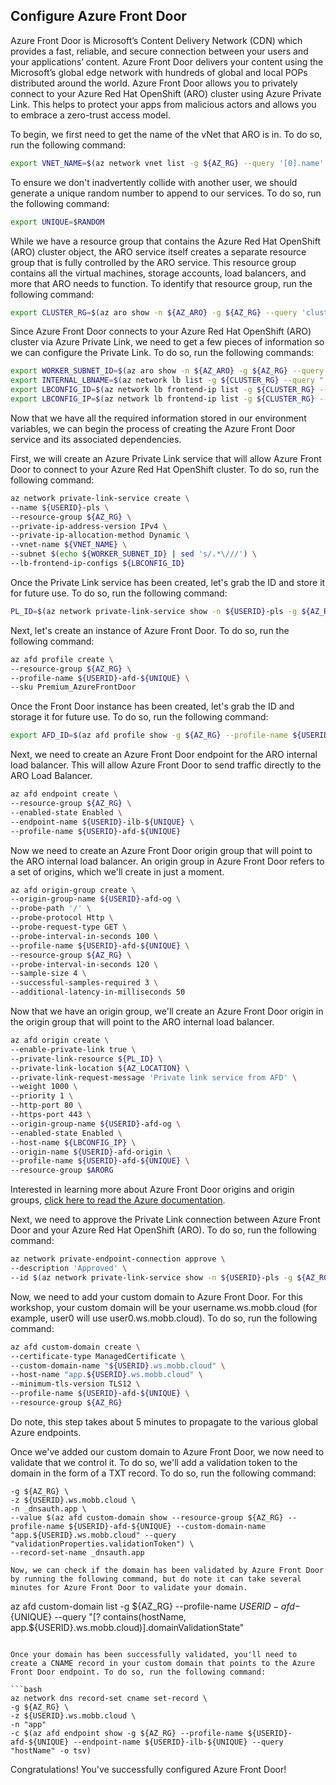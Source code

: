 ## Configure Azure Front Door

Azure Front Door is Microsoft’s Content Delivery Network (CDN) which provides a fast, reliable, and secure connection between your users and your applications’ content. Azure Front Door delivers your content using the Microsoft’s global edge network with hundreds of global and local POPs distributed around the world. Azure Front Door allows you to privately connect to your Azure Red Hat OpenShift (ARO) cluster using Azure Private Link. This helps to protect your apps from malicious actors and allows you to embrace a zero-trust access model.

To begin, we first need to get the name of the vNet that ARO is in. To do so, run the following command:

```bash
export VNET_NAME=$(az network vnet list -g ${AZ_RG} --query '[0].name' -o tsv)
```

To ensure we don't inadvertently collide with another user, we should generate a unique random number to append to our services. To do so, run the following command:

```bash
export UNIQUE=$RANDOM
```

While we have a resource group that contains the Azure Red Hat OpenShift (ARO) cluster object, the ARO service itself creates a separate resource group that is fully controlled by the ARO service. This resource group contains all the virtual machines, storage accounts, load balancers, and more that ARO needs to function. To identify that resource group, run the following command:

```bash
export CLUSTER_RG=$(az aro show -n ${AZ_ARO} -g ${AZ_RG} --query 'clusterProfile.resourceGroupId' -o tsv | cut -d/ -f5)
```

Since Azure Front Door connects to your Azure Red Hat OpenShift (ARO) cluster via Azure Private Link, we need to get a few pieces of information so we can configure the Private Link. To do so, run the following commands:

```bash
export WORKER_SUBNET_ID=$(az aro show -n ${AZ_ARO} -g ${AZ_RG} --query 'workerProfiles[0].subnetId' -o tsv)
export INTERNAL_LBNAME=$(az network lb list -g ${CLUSTER_RG} --query "[? contains(name, 'internal')].name" -o tsv)
export LBCONFIG_ID=$(az network lb frontend-ip list -g ${CLUSTER_RG} --lb-name ${INTERNAL_LBNAME} --query "[? contains(subnet.id,'${WORKER_SUBNET_ID}')].id" -o tsv)
export LBCONFIG_IP=$(az network lb frontend-ip list -g ${CLUSTER_RG} --lb-name ${INTERNAL_LBNAME} --query "[? contains(subnet.id,'${WORKER_SUBNET_ID}')].privateIpAddress" -o tsv)
```

Now that we have all the required information stored in our environment variables, we can begin the process of creating the Azure Front Door service and its associated dependencies.

First, we will create an Azure Private Link service that will allow Azure Front Door to connect to your Azure Red Hat OpenShift cluster. To do so, run the following command:

```bash
az network private-link-service create \
--name ${USERID}-pls \
--resource-group ${AZ_RG} \
--private-ip-address-version IPv4 \
--private-ip-allocation-method Dynamic \
--vnet-name ${VNET_NAME} \
--subnet $(echo ${WORKER_SUBNET_ID} | sed 's/.*\///') \
--lb-frontend-ip-configs ${LBCONFIG_ID}
```

Once the Private Link service has been created, let's grab the ID and store it for future use. To do so, run the following command:

```bash
PL_ID=$(az network private-link-service show -n ${USERID}-pls -g ${AZ_RG} --query 'id' -o tsv)
```

Next, let's create an instance of Azure Front Door. To do so, run the following command:

```bash
az afd profile create \
--resource-group ${AZ_RG} \
--profile-name ${USERID}-afd-${UNIQUE} \
--sku Premium_AzureFrontDoor
```

Once the Front Door instance has been created, let's grab the ID and storage it for future use. To do so, run the following command: 

```bash
export AFD_ID=$(az afd profile show -g ${AZ_RG} --profile-name ${USERID}-afd-${UNIQUE} --query 'id' -o tsv)
```

Next, we need to create an Azure Front Door endpoint for the ARO internal load balancer. This will allow Azure Front Door to send traffic directly to the ARO Load Balancer.

```bash
az afd endpoint create \
--resource-group ${AZ_RG} \
--enabled-state Enabled \
--endpoint-name ${USERID}-ilb-${UNIQUE} \
--profile-name ${USERID}-afd-${UNIQUE}
```

Now we need to create an Azure Front Door origin group that will point to the ARO internal load balancer. An origin group in Azure Front Door refers to a set of origins, which we'll create in just a moment. 

```bash
az afd origin-group create \
--origin-group-name ${USERID}-afd-og \
--probe-path '/' \
--probe-protocol Http \
--probe-request-type GET \
--probe-interval-in-seconds 100 \
--profile-name ${USERID}-afd-${UNIQUE} \
--resource-group ${AZ_RG} \
--probe-interval-in-seconds 120 \
--sample-size 4 \
--successful-samples-required 3 \
--additional-latency-in-milliseconds 50
```

Now that we have an origin group, we'll create an Azure Front Door origin in the origin group that will point to the ARO internal load balancer.

```bash
az afd origin create \
--enable-private-link true \
--private-link-resource ${PL_ID} \
--private-link-location ${AZ_LOCATION} \
--private-link-request-message 'Private link service from AFD' \
--weight 1000 \
--priority 1 \
--http-port 80 \
--https-port 443 \
--origin-group-name ${USERID}-afd-og \
--enabled-state Enabled \
--host-name ${LBCONFIG_IP} \
--origin-name ${USERID}-afd-origin \
--profile-name ${USERID}-afd-${UNIQUE} \
--resource-group $ARORG
```

Interested in learning more about Azure Front Door origins and origin groups, [click here to read the Azure documentation](https://learn.microsoft.com/en-us/azure/frontdoor/origin?pivots=front-door-standard-premium). 

Next, we need to approve the Private Link connection between Azure Front Door and your Azure Red Hat OpenShift (ARO). To do so, run the following command:

```bash
az network private-endpoint-connection approve \
--description 'Approved' \
--id $(az network private-link-service show -n ${USERID}-pls -g ${AZ_RG} --query 'privateEndpointConnections[0].id' -o tsv)
```

Now, we need to add your custom domain to Azure Front Door. For this workshop, your custom domain will be your username.ws.mobb.cloud (for example, user0 will use user0.ws.mobb.cloud). To do so, run the following command:

```bash
az afd custom-domain create \
--certificate-type ManagedCertificate \
--custom-domain-name "${USERID}.ws.mobb.cloud" \
--host-name "app.${USERID}.ws.mobb.cloud" \
--minimum-tls-version TLS12 \
--profile-name ${USERID}-afd-${UNIQUE} \
--resource-group ${AZ_RG}
```

Do note, this step takes about 5 minutes to propagate to the various global Azure endpoints. 

Once we've added our custom domain to Azure Front Door, we now need to validate that we control it. To do so, we'll add a validation token to the domain in the form of a TXT record. To do so, run the following command:

```az network dns record-set txt add-record \
-g ${AZ_RG} \
-z ${USERID}.ws.mobb.cloud \
-n _dnsauth.app \
--value $(az afd custom-domain show --resource-group ${AZ_RG} --profile-name ${USERID}-afd-${UNIQUE} --custom-domain-name "app.${USERID}.ws.mobb.cloud" --query "validationProperties.validationToken") \
--record-set-name _dnsauth.app

Now, we can check if the domain has been validated by Azure Front Door by running the following command, but do note it can take several minutes for Azure Front Door to validate your domain. 

```
az afd custom-domain list -g ${AZ_RG} --profile-name ${USERID}-afd-${UNIQUE} --query "[? contains(hostName, app.${USERID}.ws.mobb.cloud)].domainValidationState"
```

Once your domain has been successfully validated, you'll need to create a CNAME record in your custom domain that points to the Azure Front Door endpoint. To do so, run the following command:

```bash
az network dns record-set cname set-record \
-g ${AZ_RG} \
-z ${USERID}.ws.mobb.cloud \
-n "app" 
-c $(az afd endpoint show -g ${AZ_RG} --profile-name ${USERID}-afd-${UNIQUE} --endpoint-name ${USERID}-ilb-${UNIQUE} --query "hostName" -o tsv)
```

Congratulations! You've successfully configured Azure Front Door! 